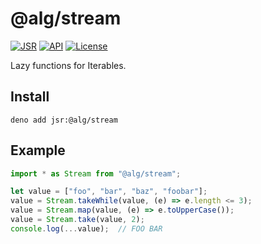 # @alg/stream

[![JSR](https://jsr.io/badges/@alg/stream)](https://jsr.io/@alg/stream)
[![API](https://img.shields.io/badge/API-blue?logo=readme&logoColor=white)](https://jsr.io/@alg/stream/doc)
[![License](https://img.shields.io/badge/MIT-green?label=license)](https://github.com/alg/stream/blob/main/LICENSE)

Lazy functions for Iterables.

## Install

```
deno add jsr:@alg/stream
```

## Example

```javascript
import * as Stream from "@alg/stream";

let value = ["foo", "bar", "baz", "foobar"];
value = Stream.takeWhile(value, (e) => e.length <= 3);
value = Stream.map(value, (e) => e.toUpperCase());
value = Stream.take(value, 2);
console.log(...value);  // FOO BAR
```
